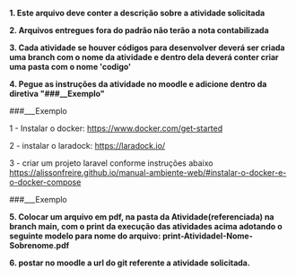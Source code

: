 **1. Este arquivo deve conter a descrição sobre a atividade solicitada**

**2. Arquivos entregues fora do padrão não terão a nota contabilizada**

**3. Cada atividade se houver códigos para desenvolver deverá ser criada uma branch com o nome da atividade e dentro dela deverá conter criar uma pasta com o nome 'codigo'**

**4. Pegue as instruções da atividade no moodle e adicione dentro da diretiva "###__Exemplo"**

###___Exemplo

1 - Instalar o docker:
https://www.docker.com/get-started

2 - instalar o laradock:
https://laradock.io/

3 - criar um projeto laravel conforme instruções abaixo
https://alissonfreire.github.io/manual-ambiente-web/#instalar-o-docker-e-o-docker-compose

###___Exemplo

**5. Colocar um arquivo em pdf, na pasta da Atividade(referenciada) na branch main, com o print da execução das atividades acima adotando o seguinte modelo para nome do arquivo: print-AtividadeI-Nome-Sobrenome.pdf**

**6. postar no moodle a url do git referente a atividade solicitada.**
